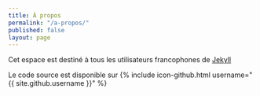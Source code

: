 ```yaml
---
title: À propos
permalink: "/a-propos/"
published: false
layout: page
---
```


Cet espace est destiné à tous les utilisateurs francophones de [Jekyll](http://jekyllrb.com/)

Le code source est disponible sur {% include icon-github.html username="{{ site.github.username }}" %}
